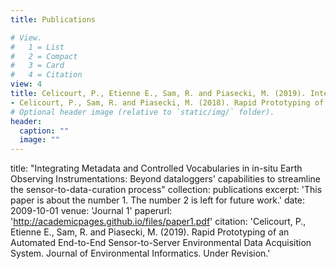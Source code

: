 ```yaml
---
title: Publications

# View.
#   1 = List
#   2 = Compact
#   3 = Card
#   4 = Citation
view: 4
title: Celicourt, P., Etienne E., Sam, R. and Piasecki, M. (2019). Integrating Metadata and Controlled Vocabularies in in-situ Earth Observing Instrumentations: Beyond dataloggers' capabilities to streamline the sensor-to-data-curation process. In preparation.
- Celicourt, P., Sam, R. and Piasecki, M. (2018). Rapid Prototyping of an Automated End-to-End Sensor-to-Server Environmental Data Acquisition System. Journal of Environmental Informatics. Under Revision.
# Optional header image (relative to `static/img/` folder).
header:
  caption: ""
  image: ""
---
```

title: "Integrating Metadata and Controlled Vocabularies in in-situ Earth Observing Instrumentations: Beyond dataloggers' capabilities to streamline the sensor-to-data-curation process"
collection: publications
excerpt: 'This paper is about the number 1. The number 2 is left for future work.'
date: 2009-10-01
venue: 'Journal 1'
paperurl: 'http://academicpages.github.io/files/paper1.pdf'
citation: 'Celicourt, P., Etienne E., Sam, R. and Piasecki, M.  (2019). Rapid Prototyping of an Automated End-to-End Sensor-to-Server Environmental Data Acquisition System. Journal of Environmental Informatics. Under Revision.'